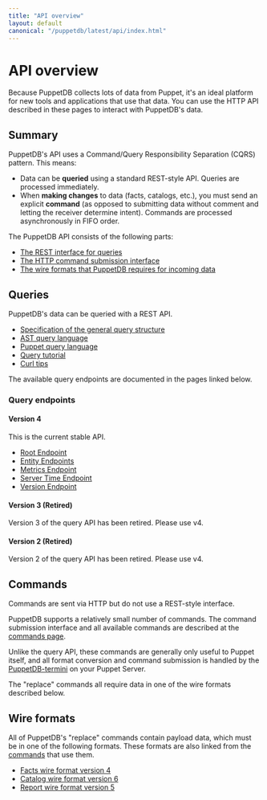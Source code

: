 ```yaml
---
title: "API overview"
layout: default
canonical: "/puppetdb/latest/api/index.html"
---
```


# API overview

[commands]: ./command/v1/commands.html
[termini]: ../connect_puppet_server.html
[ast]: ./query/v4/ast.html
[pql]: ./query/v4/pql.html

Because PuppetDB collects lots of data from Puppet, it's an ideal platform for new tools and applications that use that data. You can use the HTTP API described in these pages to interact with PuppetDB's data.

## Summary

PuppetDB's API uses a Command/Query Responsibility Separation (CQRS) pattern. This means:

* Data can be **queried** using a standard REST-style API. Queries are processed immediately.
* When **making changes** to data (facts, catalogs, etc.), you must send an explicit **command** (as opposed to submitting data without comment and letting the receiver determine intent). Commands are processed asynchronously in FIFO order.

The PuppetDB API consists of the following parts:

* [The REST interface for queries](#queries)
* [The HTTP command submission interface](#commands)
* [The wire formats that PuppetDB requires for incoming data](#wire-formats)

## Queries

PuppetDB's data can be queried with a REST API.

* [Specification of the general query structure](./query/v4/query.html)
* [AST query language][ast]
* [Puppet query language][pql]
* [Query tutorial](./query/tutorial.html)
* [Curl tips](./query/curl.html)

The available query endpoints are documented in the pages linked below.

### Query endpoints

#### Version 4

This is the current stable API.

* [Root Endpoint](./query/v4/index.html)
* [Entity Endpoints](./query/v4/entities.html)
* [Metrics Endpoint](./metrics/v1/mbeans.html)
* [Server Time Endpoint](./meta/v1/server-time.html)
* [Version Endpoint](./meta/v1/version.html)

#### Version 3 (Retired)

Version 3 of the query API has been retired. Please use v4.

#### Version 2 (Retired)

Version 2 of the query API has been retired. Please use v4.

## Commands

Commands are sent via HTTP but do not use a REST-style interface.

PuppetDB supports a relatively small number of commands. The command submission interface and all available commands are described at the [commands page][commands].

Unlike the query API, these commands are generally only useful to Puppet itself, and all format conversion and command submission is handled by the [PuppetDB-termini][termini] on your Puppet Server.

The "replace" commands all require data in one of the wire formats described below.

## Wire formats

All of PuppetDB's "replace" commands contain payload data, which must be in one of the following formats. These formats are also linked from the [commands](#commands) that use them.

* [Facts wire format version 4](./wire_format/facts_format_v4.html)
* [Catalog wire format version 6](./wire_format/catalog_format_v6.html)
* [Report wire format version 5](./wire_format/report_format_v5.html)
